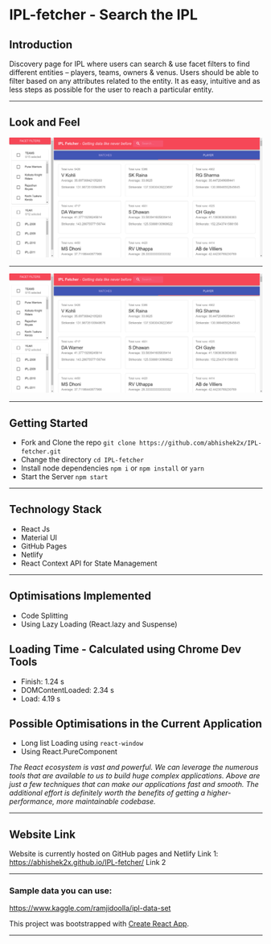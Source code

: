 # IPL-fetcher - Search the IPL

## Introduction
Discovery page for IPL where users can search & use facet filters to find different
entities – players, teams, owners & venus. Users should be able to filter based on any attributes related to the entity. It as easy, intuitive and as less steps as possible for the user to reach a particular entity.

***

## Look and Feel

<img src="./readme_images/layout1.png"></img>
***
<img src="./readme_images/layout1.png"></img>

***

## Getting Started
* Fork and Clone the repo
  `git clone https://github.com/abhishek2x/IPL-fetcher.git`
* Change the directory
  `cd IPL-fetcher`
* Install node dependencies
  `npm i` or `npm install` or `yarn`
* Start the Server
  `npm start`

***

## Technology Stack
* React Js
* Material UI
* GitHub Pages
* Netlify
* React Context API for State Management

***

## Optimisations Implemented
* Code Splitting
* Using Lazy Loading (React.lazy and Suspense)

## Loading Time - Calculated using Chrome Dev Tools
* Finish: 1.24 s
* DOMContentLoaded: 2.34 s
* Load: 4.19 s

## Possible Optimisations in the Current Application
* Long list Loading using `react-window` 
* Using React.PureComponent

*The React ecosystem is vast and powerful. We can leverage the numerous tools that are available to us to build huge complex applications. Above are just a few techniques that can make our applications fast and smooth. The additional effort is definitely worth the benefits of getting a higher-performance, more maintainable codebase.*

***

## Website Link 
Website is currently hosted on GitHub pages and Netlify
Link 1: <a href="https://abhishek2x.github.io/IPL-fetcher/">https://abhishek2x.github.io/IPL-fetcher/<a/>
Link 2


***

### Sample data you can use:
https://www.kaggle.com/ramjidoolla/ipl-data-set


This project was bootstrapped with [Create React App](https://github.com/facebook/create-react-app).

***

